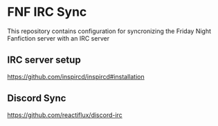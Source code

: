 # FNF IRC Sync

This repository contains configuration for syncronizing the Friday Night Fanfiction server with an IRC server

## IRC server setup
https://github.com/inspircd/inspircd#installation

## Discord Sync
https://github.com/reactiflux/discord-irc